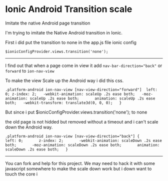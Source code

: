 # Ionic Android Transition scale

Imitate the native Android page transition

I'm trying to imitate the Native Android transition in Ionic.

First i did put the transition to none in the app.js file ionic config

`$ionicConfigProvider.views.transition('none');`

* * *

I find out that when a page come in view it add `nav-bar-direction="back"` or `forward` to `ion-nav-view` 

To make the view Scale up the Android way i did this css.

`.platform-android ion-nav-view [nav-view-direction="forward"] 
	left: 0;
	z-index: 2;  
	-webkit-animation: scaleUp .2s ease both;  
	-moz-animation: scaleUp .2s ease both;  
 	animation: scaleUp .2s ease both;  
	-webkit-transform: translate3d(0, 0, 0);  
}`

But since i put $ionicConfigProvider.views.transition('none'); to none

the old page is not hidded but removed without a timeout and i can't scale down the Android way.

`.platform-android ion-nav-view [nav-view-direction="back"] {  
    left: 0;  
    z-index: 2;  
    -webkit-animation: scaleDown .2s ease both;  
    -moz-animation: scaleDown .2s ease both;  
    animation: scaleDown .2s ease both;  
}`

* * *

You can fork and help for this project. We may need to hack it with some javascript somewhere to make the scale down work but i down want to touch the core i
